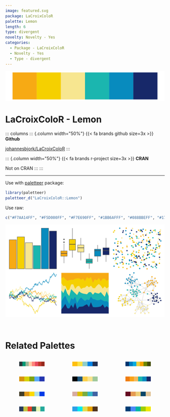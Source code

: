 ```yaml
---
image: featured.svg
package: LaCroixColoR
palette: Lemon
length: 6
type: divergent
novelty: Novelty - Yes
categories:
  - Package - LaCroixColoR
  - Novelty - Yes
  - Type - divergent
---
```


![](featured.svg)

# LaCroixColoR - Lemon 

::: columns
::: {.column width="50%"}
{{< fa brands github size=3x >}}
**Github**

[johannesbjork/LaCroixColoR](https://github.com/johannesbjork/LaCroixColoR)
:::

::: {.column width="50%"}
{{< fa brands r-project size=3x >}}
**CRAN**

Not on CRAN
:::
:::

<hr> 

Use with [paletteer](https://emilhvitfeldt.github.io/paletteer/) package:

```r
library(paletteer)
paletteer_d("LaCroixColoR::Lemon")
```

Use raw:

```r
c("#F7AA14FF", "#F5D000FF", "#F7E690FF", "#1BB6AFFF", "#088BBEFF", "#172869FF")
``` 

![](examples.svg) 

<br>

# Related Palettes

<div class="list" style="display: grid; grid-template-columns: auto auto auto;"> <figure class="figure">
<a href="../../awtools/a_palette/"> <img src="../../awtools/a_palette/featured.svg" style="width: 100%;" class="figure-img"></a>
</figure> <figure class="figure">
<a href="../../fishualize/Rhinecanthus_aculeatus/"> <img src="../../fishualize/Rhinecanthus_aculeatus/featured.svg" style="width: 100%;" class="figure-img"></a>
</figure> <figure class="figure">
<a href="../../feathers/bee_eater/"> <img src="../../feathers/bee_eater/featured.svg" style="width: 100%;" class="figure-img"></a>
</figure> <figure class="figure">
<a href="../../fishualize/Holacanthus_ciliaris/"> <img src="../../fishualize/Holacanthus_ciliaris/featured.svg" style="width: 100%;" class="figure-img"></a>
</figure> <figure class="figure">
<a href="../../rtist/vangogh/"> <img src="../../rtist/vangogh/featured.svg" style="width: 100%;" class="figure-img"></a>
</figure> <figure class="figure">
<a href="../../LaCroixColoR/Orange/"> <img src="../../LaCroixColoR/Orange/featured.svg" style="width: 100%;" class="figure-img"></a>
</figure> <figure class="figure">
<a href="../../fishualize/Stegastes_partitus/"> <img src="../../fishualize/Stegastes_partitus/featured.svg" style="width: 100%;" class="figure-img"></a>
</figure> <figure class="figure">
<a href="../../MetBrewer/Isfahan2/"> <img src="../../MetBrewer/Isfahan2/featured.svg" style="width: 100%;" class="figure-img"></a>
</figure> <figure class="figure">
<a href="../../MetBrewer/Navajo/"> <img src="../../MetBrewer/Navajo/featured.svg" style="width: 100%;" class="figure-img"></a>
</figure> <figure class="figure">
<a href="../../jcolors/pal9/"> <img src="../../jcolors/pal9/featured.svg" style="width: 100%;" class="figure-img"></a>
</figure> <figure class="figure">
<a href="../../fishualize/Hypoplectrus_puella/"> <img src="../../fishualize/Hypoplectrus_puella/featured.svg" style="width: 100%;" class="figure-img"></a>
</figure> <figure class="figure">
<a href="../../fishualize/Coryphaena_hippurus/"> <img src="../../fishualize/Coryphaena_hippurus/featured.svg" style="width: 100%;" class="figure-img"></a>
</figure> 
</div>
